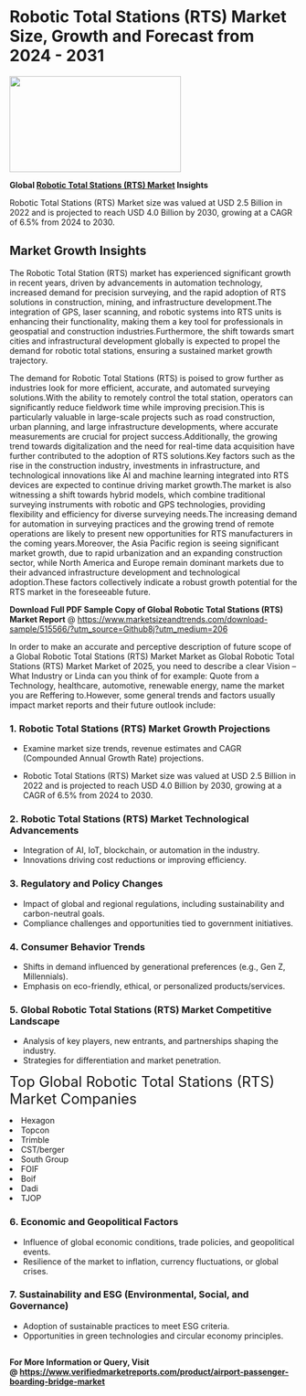 <H1>Robotic Total Stations (RTS) Market Size, Growth and Forecast from 2024 - 2031</H1><img class="aligncenter size-medium wp-image-584254" src="https://thirdeyenews.in/wp-content/uploads/2024/09/Global-Market-Research-300x168.jpeg" alt="" width="300" height="168" /><p><strong>Global&nbsp;<a href="https://www.marketsizeandtrends.com/download-sample/515566/?utm_source=Github8j?utm_medium=206">Robotic Total Stations (RTS) Market</a> Insights</strong></p><p>Robotic Total Stations (RTS) Market size was valued at USD 2.5 Billion in 2022 and is projected to reach USD 4.0 Billion by 2030, growing at a CAGR of 6.5% from 2024 to 2030.</p><p><h2>Market Growth Insights</h2> <p>The Robotic Total Station (RTS) market has experienced significant growth in recent years, driven by advancements in automation technology, increased demand for precision surveying, and the rapid adoption of RTS solutions in construction, mining, and infrastructure development.The integration of GPS, laser scanning, and robotic systems into RTS units is enhancing their functionality, making them a key tool for professionals in geospatial and construction industries.Furthermore, the shift towards smart cities and infrastructural development globally is expected to propel the demand for robotic total stations, ensuring a sustained market growth trajectory.</p> <p>The demand for Robotic Total Stations (RTS) is poised to grow further as industries look for more efficient, accurate, and automated surveying solutions.With the ability to remotely control the total station, operators can significantly reduce fieldwork time while improving precision.This is particularly valuable in large-scale projects such as road construction, urban planning, and large infrastructure developments, where accurate measurements are crucial for project success.Additionally, the growing trend towards digitalization and the need for real-time data acquisition have further contributed to the adoption of RTS solutions.Key factors such as the rise in the construction industry, investments in infrastructure, and technological innovations like AI and machine learning integrated into RTS devices are expected to continue driving market growth.The market is also witnessing a shift towards hybrid models, which combine traditional surveying instruments with robotic and GPS technologies, providing flexibility and efficiency for diverse surveying needs.The increasing demand for automation in surveying practices and the growing trend of remote operations are likely to present new opportunities for RTS manufacturers in the coming years.Moreover, the Asia Pacific region is seeing significant market growth, due to rapid urbanization and an expanding construction sector, while North America and Europe remain dominant markets due to their advanced infrastructure development and technological adoption.These factors collectively indicate a robust growth potential for the RTS market in the foreseeable future.</p> <p><span class=""><strong>Download Full PDF Sample Copy of Global Robotic Total Stations (RTS) Market Report</strong> @ <a href="https://www.marketsizeandtrends.com/download-sample/515566/?utm_source=Github8j?utm_medium=206" target="_blank">https://www.marketsizeandtrends.com/download-sample/515566/?utm_source=Github8j?utm_medium=206</a></span></p><p>In order to make an accurate and perceptive description of future scope of a Global&nbsp;Robotic Total Stations (RTS) Market Market as Global&nbsp;Robotic Total Stations (RTS) Market Market of 2025, you need to describe a clear Vision &ndash; What Industry or Linda can you think of for example: Quote from a Technology, healthcare, automotive, renewable energy, name the market you are Reffering to.However, some general trends and factors usually impact market reports and their future outlook include:</p><h3>1.&nbsp;<strong>Robotic Total Stations (RTS) Market Growth Projections</strong></h3><ul><li>Examine market size trends, revenue estimates and CAGR (Compounded Annual Growth Rate) projections.</li><li><p>Robotic Total Stations (RTS) Market size was valued at USD 2.5 Billion in 2022 and is projected to reach USD 4.0 Billion by 2030, growing at a CAGR of 6.5% from 2024 to 2030.</p></li></ul><h3>2.&nbsp;<strong>Robotic Total Stations (RTS) Market Technological Advancements</strong></h3><ul><li>Integration of AI, IoT, blockchain, or automation in the industry.</li><li>Innovations driving cost reductions or improving efficiency.</li></ul><h3>3.&nbsp;<strong>Regulatory and Policy Changes</strong></h3><ul><li>Impact of global and regional regulations, including sustainability and carbon-neutral goals.</li><li>Compliance challenges and opportunities tied to government initiatives.</li></ul><h3>4.&nbsp;<strong>Consumer Behavior Trends</strong></h3><ul><li>Shifts in demand influenced by generational preferences (e.g., Gen Z, Millennials).</li><li>Emphasis on eco-friendly, ethical, or personalized products/services.</li></ul><h3>5.&nbsp;<strong>Global Robotic Total Stations (RTS) Market Competitive Landscape</strong></h3><ul><li>Analysis of key players, new entrants, and partnerships shaping the industry.</li><li>Strategies for differentiation and market penetration.</li></ul><p data-pm-slice="1 1 []"><span style="color: inherit; font-family: inherit; font-size: 25px;">Top Global Robotic Total Stations (RTS) Market Companies</span></p><div class="" data-test-id=""><p><li>Hexagon</li><li> Topcon</li><li> Trimble</li><li> CST/berger</li><li> South Group</li><li> FOIF</li><li> Boif</li><li> Dadi</li><li> TJOP</li></p></div><h3>6.&nbsp;<strong>Economic and Geopolitical Factors</strong></h3><ul><li>Influence of global economic conditions, trade policies, and geopolitical events.</li><li>Resilience of the market to inflation, currency fluctuations, or global crises.</li></ul><h3>7.&nbsp;<strong>Sustainability and ESG (Environmental, Social, and Governance)</strong></h3><ul><li>Adoption of sustainable practices to meet ESG criteria.</li><li>Opportunities in green technologies and circular economy principles.</li></ul><h2><strong style="font-size: 14px;">For More Information or Query, Visit @&nbsp;</strong><a style="background-color: #ffffff; font-size: 14px;" href="https://www.marketsizeandtrends.com/report/robotic-total-stations-rts-market/" target="_blank">https://www.verifiedmarketreports.com/product/airport-passenger-boarding-bridge-market</a></h2>